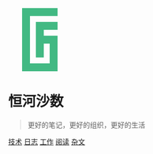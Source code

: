 <style>.logo_wrapper{color:var(--theme-color, #42b983);}</style><div class="logo_wrapper"><svg version="1.0" xmlns="http://www.w3.org/2000/svg" viewBox="0 0 18 32" width=128 height=128 fill="currentColor"><g><path d="M0 0 L18 0 L18 4 L4 4 L4 28 L14 28 L14 18 L11 18 L11 25 L7 25 L7 7 L18 7 L18 11 L11 11 L11 14 L18 14 L18 32 L0 32 Z" /></g></svg></div>

# 恒河沙数

> 更好的笔记，更好的组织，更好的生活

[技术](TECH/)
[日志](Daily/)
[工作](WORK/)
[阅读](READ/)
[杂文](WRITE/)